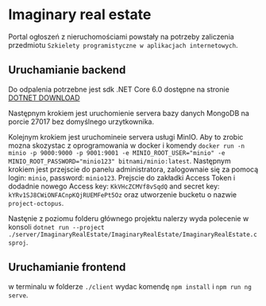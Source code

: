 # Imaginary real estate

Portal ogłoszeń z nieruchomościami powstały na potrzeby zaliczenia przedmiotu ```Szkielety programistyczne w aplikacjach internetowych```.

## Uruchamianie backend

Do odpalenia potrzebne jest sdk .NET Core 6.0 dostępne na stronie [DOTNET DOWNLOAD](https://dotnet.microsoft.com/en-us/download/dotnet/6.0)

Następnym krokiem jest uruchomienie servera bazy danych MongoDB na porcie 27017 bez domyślnego urzytkownika.

Kolejnym krokiem jest uruchomineie servera usługi MinIO. Aby to zrobic mozna skozystac z oprogramowania w docker i komendy ```docker run -n minio -p 9000:9000 -p 9001:9001 -e MINIO_ROOT_USER="minio" -e MINIO_ROOT_PASSWORD="minio123" bitnami/minio:latest```. Następnym krokiem jest przejscie do panelu administratora, zalogownaie się za pomocą login: ```minio```, password: ```minio123```. Prejscie do zakładki Access Token i dodadnie nowego Access key: ```KkVHcZCMVf8vSqdQ``` and secret key: ```kYRv1SJ8CWiONFACnpKQjRUEMFePt5Oz``` oraz utworzenie bucketu o nazwie ```project-octopus```. 

Nastęnie z poziomu folderu głównego projektu nalerzy wyda polecenie w konsoli ```dotnet run --project ./server/ImaginaryRealEstate/ImaginaryRealEstate/ImaginaryRealEstate.csproj```.


## Uruchamianie frontend

w terminalu w folderze ```./client``` wydac komendę ```npm install``` i ```npm run ng serve```.


